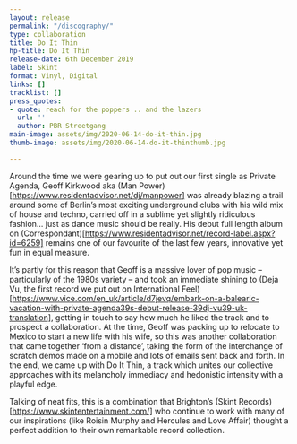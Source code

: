 ```yaml
---
layout: release
permalink: "/discography/"
type: collaboration
title: Do It Thin
hp-title: Do It Thin
release-date: 6th December 2019
label: Skint
format: Vinyl, Digital
links: []
tracklist: []
press_quotes:
- quote: reach for the poppers .. and the lazers
  url: ''
  author: PBR Streetgang
main-image: assets/img/2020-06-14-do-it-thin.jpg
thumb-image: assets/img/2020-06-14-do-it-thinthumb.jpg

---
```

Around the time we were gearing up to put out our first single as Private Agenda, Geoff Kirkwood aka (Man Power)[https://www.residentadvisor.net/dj/manpower] was already blazing a trail around some of Berlin’s most exciting underground clubs with his wild mix of house and techno, carried off in a sublime yet slightly ridiculous fashion... just as dance music should be really.  His debut full length album on (Correspondant)[https://www.residentadvisor.net/record-label.aspx?id=6259] remains one of our favourite of the last few years, innovative yet fun in equal measure. 

It’s partly for this reason that Geoff is a massive lover of pop music – particularly of the 1980s variety – and took an immediate shining to (Deja Vu, the first record we put out on International Feel)[https://www.vice.com/en_uk/article/d7jevq/embark-on-a-balearic-vacation-with-private-agenda39s-debut-release-39dj-vu39-uk-translation], getting in touch to say how much he liked the track and to prospect a collaboration. At the time, Geoff was packing up to relocate to Mexico to start a new life with his wife, so this was another collaboration that came together ‘from a distance’, taking the form of the interchange of scratch demos made on a mobile and lots of emails sent back and forth. In the end, we came up with Do It Thin, a track which unites our collective approaches with its melancholy immediacy and hedonistic intensity with a playful edge. 

Talking of neat fits, this is a combination that Brighton’s (Skint Records)[https://www.skintentertainment.com/] who continue to work with many of our inspirations (like Roisin Murphy and Hercules and Love Affair) thought a perfect addition to their own remarkable record collection.

